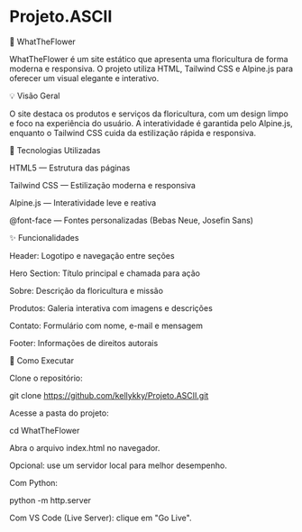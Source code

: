 # Projeto.ASCII

🌸 WhatTheFlower

WhatTheFlower é um site estático que apresenta uma floricultura de forma moderna e responsiva.
O projeto utiliza HTML, Tailwind CSS e Alpine.js para oferecer um visual elegante e interativo.

💡 Visão Geral

O site destaca os produtos e serviços da floricultura, com um design limpo e foco na experiência do usuário.
A interatividade é garantida pelo Alpine.js, enquanto o Tailwind CSS cuida da estilização rápida e responsiva.

🧰 Tecnologias Utilizadas

HTML5 — Estrutura das páginas

Tailwind CSS — Estilização moderna e responsiva

Alpine.js — Interatividade leve e reativa

@font-face — Fontes personalizadas (Bebas Neue, Josefin Sans)

✨ Funcionalidades

Header: Logotipo e navegação entre seções

Hero Section: Título principal e chamada para ação

Sobre: Descrição da floricultura e missão

Produtos: Galeria interativa com imagens e descrições

Contato: Formulário com nome, e-mail e mensagem

Footer: Informações de direitos autorais

🚀 Como Executar

Clone o repositório:

git clone https://github.com/kellykky/Projeto.ASCII.git

Acesse a pasta do projeto:

cd WhatTheFlower

Abra o arquivo index.html no navegador.

Opcional: use um servidor local para melhor desempenho.

Com Python:

python -m http.server

Com VS Code (Live Server): clique em "Go Live".
